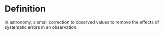 # Definition

In astronomy, a small correction to observed values to remove the
effects of systematic errors in an observation.
